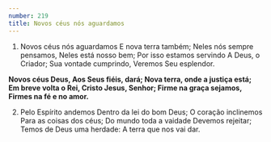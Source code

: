 ```yaml
---
number: 219
title: Novos céus nós aguardamos
---
```


1. Novos céus nós aguardamos
  E nova terra também;
  Neles nós sempre pensamos,
  Neles está nosso bem;
  Por isso estamos servindo
  A Deus, o Criador;
  Sua vontade cumprindo,
  Veremos Seu esplendor.

  __Novos céus Deus,
  Aos Seus fiéis, dará;
  Nova terra, onde a justiça está;
  Em breve volta o Rei,
  Cristo Jesus, Senhor;
  Firme na graça sejamos,
  Firmes na fé e no amor.__

2. Pelo Espírito andemos
  Dentro da lei do bom Deus;
  O coração inclinemos
  Para as coisas dos céus;
  Do mundo toda a vaidade
  Devemos rejeitar;
  Temos de Deus uma herdade:
  A terra que nos vai dar.
